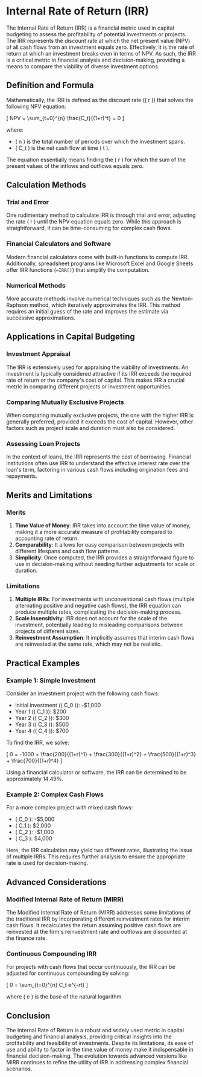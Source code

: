# Internal Rate of Return (IRR)

The Internal Rate of Return (IRR) is a financial metric used in capital budgeting to assess the profitability of potential investments or projects. The IRR represents the discount rate at which the net present value (NPV) of all cash flows from an investment equals zero. Effectively, it is the rate of return at which an investment breaks even in terms of NPV. As such, the IRR is a critical metric in financial analysis and decision-making, providing a means to compare the viability of diverse investment options.

## Definition and Formula

Mathematically, the IRR is defined as the discount rate (\( r \)) that solves the following NPV equation:

\[ NPV = \sum_{t=0}^{n} \frac{C_t}{(1+r)^t} = 0 \]

where:
- \( n \) is the total number of periods over which the investment spans.
- \( C_t \) is the net cash flow at time \( t \).

The equation essentially means finding the \( r \) for which the sum of the present values of the inflows and outflows equals zero.

## Calculation Methods

### Trial and Error

One rudimentary method to calculate IRR is through trial and error, adjusting the rate \( r \) until the NPV equation equals zero. While this approach is straightforward, it can be time-consuming for complex cash flows.

### Financial Calculators and Software

Modern financial calculators come with built-in functions to compute IRR. Additionally, spreadsheet programs like Microsoft Excel and Google Sheets offer IRR functions (`=IRR()`) that simplify the computation.

### Numerical Methods

More accurate methods involve numerical techniques such as the Newton-Raphson method, which iteratively approximates the IRR. This method requires an initial guess of the rate and improves the estimate via successive approximations.

## Applications in Capital Budgeting

### Investment Appraisal

The IRR is extensively used for appraising the viability of investments. An investment is typically considered attractive if its IRR exceeds the required rate of return or the company's cost of capital. This makes IRR a crucial metric in comparing different projects or investment opportunities.

### Comparing Mutually Exclusive Projects

When comparing mutually exclusive projects, the one with the higher IRR is generally preferred, provided it exceeds the cost of capital. However, other factors such as project scale and duration must also be considered.

### Assessing Loan Projects

In the context of loans, the IRR represents the cost of borrowing. Financial institutions often use IRR to understand the effective interest rate over the loan's term, factoring in various cash flows including origination fees and repayments.

## Merits and Limitations

### Merits

1. **Time Value of Money**: IRR takes into account the time value of money, making it a more accurate measure of profitability compared to accounting rate of return.
2. **Comparability**: It allows for easy comparison between projects with different lifespans and cash flow patterns.
3. **Simplicity**: Once computed, the IRR provides a straightforward figure to use in decision-making without needing further adjustments for scale or duration.

### Limitations

1. **Multiple IRRs**: For investments with unconventional cash flows (multiple alternating positive and negative cash flows), the IRR equation can produce multiple rates, complicating the decision-making process.
2. **Scale Insensitivity**: IRR does not account for the scale of the investment, potentially leading to misleading comparisons between projects of different sizes.
3. **Reinvestment Assumption**: It implicitly assumes that interim cash flows are reinvested at the same rate, which may not be realistic.

## Practical Examples

### Example 1: Simple Investment

Consider an investment project with the following cash flows:

- Initial investment (\( C_0 \)): -$1,000
- Year 1 (\( C_1 \)): $200
- Year 2 (\( C_2 \)): $300
- Year 3 (\( C_3 \)): $500
- Year 4 (\( C_4 \)): $700

To find the IRR, we solve:

\[ 0 = -1000 + \frac{200}{(1+r)^1} + \frac{300}{(1+r)^2} + \frac{500}{(1+r)^3} + \frac{700}{(1+r)^4} \]

Using a financial calculator or software, the IRR can be determined to be approximately 14.49%.

### Example 2: Complex Cash Flows

For a more complex project with mixed cash flows:

- \( C_0 \): -$5,000
- \( C_1 \): $2,000
- \( C_2 \): -$1,000
- \( C_3 \): $4,000

Here, the IRR calculation may yield two different rates, illustrating the issue of multiple IRRs. This requires further analysis to ensure the appropriate rate is used for decision-making.

## Advanced Considerations

### Modified Internal Rate of Return (MIRR)

The Modified Internal Rate of Return (MIRR) addresses some limitations of the traditional IRR by incorporating different reinvestment rates for interim cash flows. It recalculates the return assuming positive cash flows are reinvested at the firm's reinvestment rate and outflows are discounted at the finance rate.

### Continuous Compounding IRR

For projects with cash flows that occur continuously, the IRR can be adjusted for continuous compounding by solving:

\[ 0 = \sum_{t=0}^{n} C_t e^{-rt} \]

where \( e \) is the base of the natural logarithm.

## Conclusion

The Internal Rate of Return is a robust and widely used metric in capital budgeting and financial analysis, providing critical insights into the profitability and feasibility of investments. Despite its limitations, its ease of use and ability to factor in the time value of money make it indispensable in financial decision-making. The evolution towards advanced versions like MIRR continues to refine the utility of IRR in addressing complex financial scenarios.